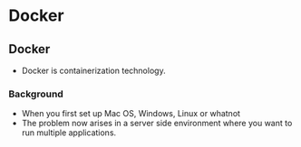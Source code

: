 <style>
    code {
        color: rgb(230, 0, 0);
    }
</style>

Docker
===================================

##  Docker
*   Docker is containerization technology.

### Background
*   When you first set up Mac OS, Windows, Linux or whatnot
*   The problem now arises in a server side environment where you want to run multiple applications.
